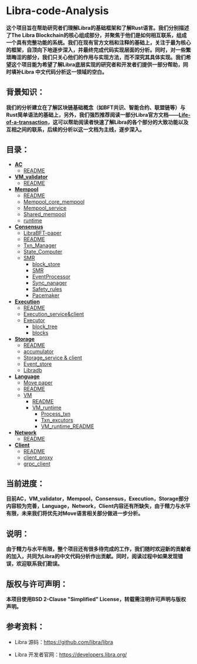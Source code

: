 # Libra-code-Analysis

**这个项目旨在帮助研究者们理解Libra的基础框架和了解Rust语言。我们分别描述了The Libra Blockchain的核心组成部分，并聚焦于他们是如何相互联系，组成一个具有完整功能的系统。我们在现有官方文档和注释的基础上，关注于最为核心的框架，自顶向下地逐步深入，并最终完成代码实现层面的分析。同时，对一些繁琐晦涩的部分，我们只关心他们的作用与实现方法，而不深究其具体实现。我们希望这个项目能为希望了解Libra底层实现的研究者和开发者们提供一部分帮助，同时填补Libra 中文代码分析这一领域的空白。**

## 背景知识：

**我们的分析建立在了解区块链基础概念（如BFT共识、智能合约、联盟链等）与Rust简单语法的基础上，另外，我们强烈推荐阅读一部分Libra官方文档——[Life-of-a-transaction](https://developers.libra.org/docs/life-of-a-transaction)，这可以帮助阅读者快速了解Libra的各个部分的大致功能以及互相之间的联系，后续的分析以这一文档为主线，逐步深入。**

## 目录：

* **[AC](https://github.com/Jiashuo-Zhang/Libra-code-Analysis/blob/master/AC/AC.md)**
  * [README](https://github.com/Jiashuo-Zhang/Libra-code-Analysis/blob/master/AC/AC.md)
* **[VM_validator](https://github.com/Jiashuo-Zhang/Libra-code-Analysis/blob/master/VM_validator/VM_validator.md)**
  * [README](https://github.com/Jiashuo-Zhang/Libra-code-Analysis/blob/master/VM_validator/VM_validator.md)
* **[Mempool](https://github.com/Jiashuo-Zhang/Libra-code-Analysis/tree/master/mempool)**
  * [README](https://github.com/Jiashuo-Zhang/Libra-code-Analysis/blob/master/mempool/mempool.md)
  * [Mempool_core_mempool](https://github.com/Jiashuo-Zhang/Libra-code-Analysis/blob/master/mempool/mempool_core_mempool.md)
  * [Mempool_service](https://github.com/Jiashuo-Zhang/Libra-code-Analysis/blob/master/mempool/mempool_service.md)
  * [Shared_mempool](https://github.com/Jiashuo-Zhang/Libra-code-Analysis/blob/master/mempool/shared_mempool.md)
  * [runtime](https://github.com/Jiashuo-Zhang/Libra-code-Analysis/blob/master/mempool/runtime.md)
* **[Consensus](https://github.com/Jiashuo-Zhang/Libra-code-Analysis/tree/master/consensus)**
  * [LibraBFT-paper](https://github.com/Jiashuo-Zhang/Libra-code-Analysis/blob/master/consensus/libra-consensus-state-machine-replication-in-the-libra-blockchain.pdf)
  * [README](https://github.com/Jiashuo-Zhang/Libra-code-Analysis/blob/master/consensus/consensus.md)
  * [Txn_Manager](https://github.com/Jiashuo-Zhang/Libra-code-Analysis/blob/master/consensus/Txn_manager.md)
  * [State_Computer](https://github.com/Jiashuo-Zhang/Libra-code-Analysis/blob/master/consensus/State_Computer.md)
  * [SMR](https://github.com/Jiashuo-Zhang/Libra-code-Analysis/tree/master/consensus/SMR)
    * [block_store](https://github.com/Jiashuo-Zhang/Libra-code-Analysis/blob/master/consensus/SMR/block_store.md)
    * [SMR](https://github.com/Jiashuo-Zhang/Libra-code-Analysis/blob/master/consensus/SMR/SMR.md)
    * [EventProcessor](https://github.com/Jiashuo-Zhang/Libra-code-Analysis/blob/master/consensus/SMR/EventProcessor.md)
    * [Sync_nanager](https://github.com/Jiashuo-Zhang/Libra-code-Analysis/blob/master/consensus/SMR/sync_manager.md)
    * [Safety_rules](https://github.com/Jiashuo-Zhang/Libra-code-Analysis/blob/master/consensus/SMR/safety_rules.md)
    * [Pacemaker](https://github.com/Jiashuo-Zhang/Libra-code-Analysis/blob/master/consensus/SMR/Pacemaker.md)
* **[Execution](https://github.com/Jiashuo-Zhang/Libra-code-Analysis/tree/master/Execution)**
  * [README](https://github.com/Jiashuo-Zhang/Libra-code-Analysis/tree/master/Execution)
  * [Execution_service&client](https://github.com/Jiashuo-Zhang/Libra-code-Analysis/blob/master/Execution/execution_service%26client.md)
  * [Executor](https://github.com/Jiashuo-Zhang/Libra-code-Analysis/tree/master/Execution/Executor)
    * [block_tree](https://github.com/Jiashuo-Zhang/Libra-code-Analysis/blob/master/Execution/Executor/block_tree.md)
    * [blocks](https://github.com/Jiashuo-Zhang/Libra-code-Analysis/blob/master/Execution/Executor/blocks.md)
* **[Storage](https://github.com/Jiashuo-Zhang/Libra-code-Analysis/tree/master/storage)**
  * [README](https://github.com/Jiashuo-Zhang/Libra-code-Analysis/blob/master/storage/storage.md)
  * [accumulator](https://github.com/Jiashuo-Zhang/Libra-code-Analysis/blob/master/storage/accumulator.md)
  * [Storage_service & client](https://github.com/Jiashuo-Zhang/Libra-code-Analysis/blob/master/storage/storage_service%26client.md)
  * [Event_store](https://github.com/Jiashuo-Zhang/Libra-code-Analysis/blob/master/storage/Event_store.md)
  * [Libradb](https://github.com/Jiashuo-Zhang/Libra-code-Analysis/blob/master/storage/Libradb.md)
* **[Language](https://github.com/Jiashuo-Zhang/Libra-code-Analysis/tree/master/Language)**
  * [Move paper](https://github.com/Jiashuo-Zhang/Libra-code-Analysis/blob/master/Language/libra-move-a-language-with-programmable-resources.pdf)
  * [README](https://github.com/Jiashuo-Zhang/Libra-code-Analysis/blob/master/Language/Language.md)
  * [VM](https://github.com/Jiashuo-Zhang/Libra-code-Analysis/tree/master/Language/VM)
    * [README](https://github.com/Jiashuo-Zhang/Libra-code-Analysis/blob/master/Language/VM/VM.md)
    * [VM_runtime](https://github.com/Jiashuo-Zhang/Libra-code-Analysis/tree/master/Language/VM/VM_runtime)
      * [Process_txn](https://github.com/Jiashuo-Zhang/Libra-code-Analysis/tree/master/Language/VM/VM_runtime/process_txn)
      * [Txn_excutors](https://github.com/Jiashuo-Zhang/Libra-code-Analysis/tree/master/Language/VM/VM_runtime/txn_executor)
      * [VM_runtime_README](https://github.com/Jiashuo-Zhang/Libra-code-Analysis/blob/master/Language/VM/VM_runtime/VM_runtime.md)
* **[Network](https://github.com/Jiashuo-Zhang/Libra-code-Analysis/tree/master/Network)**
  - [README](https://github.com/Jiashuo-Zhang/Libra-code-Analysis/blob/master/Network/Network.md)
* **[Client](https://github.com/Jiashuo-Zhang/Libra-code-Analysis/tree/master/client)**
  * [README](https://github.com/Jiashuo-Zhang/Libra-code-Analysis/blob/master/client/client.md)
  * [client_proxy](https://github.com/Jiashuo-Zhang/Libra-code-Analysis/blob/master/client/client_proxy.md)
  * [grpc_client](https://github.com/Jiashuo-Zhang/Libra-code-Analysis/blob/master/client/grpc_client.md)

## 当前进度：

**目前AC，VM_validator，Mempool，Consensus，Execution，Storage部分内容较为完善，Language，Network，Client内容还有所缺失，由于精力与水平有限，未来我们将优先对Move语言相关部分做进一步分析。**

## 说明：

**由于精力与水平有限，整个项目还有很多待完成的工作，我们随时欢迎新的贡献者的加入，共同为Libra的中文代码分析作出贡献。同时，阅读过程中如果发现错误，欢迎联系我们勘误。**

## 版权与许可声明：

**本项目使用BSD 2-Clause "Simplified" License，转载需注明许可声明与版权声明。**

## 参考资料：

* Libra 源码：<https://github.com/libra/libra>

* Libra 开发者官网：<https://developers.libra.org/>

  





